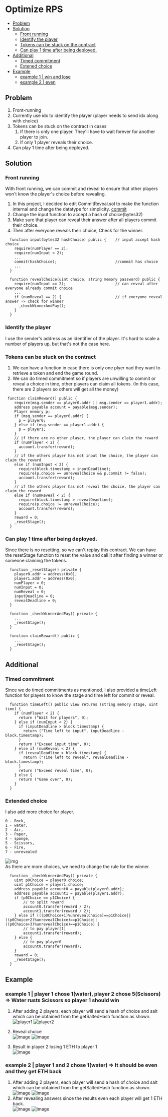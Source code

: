 <!-- TOC start (generated with https://github.com/derlin/bitdowntoc) -->
<!-- TOC --><a name="optimize-rps"></a>
# Optimize RPS

   * [Problem](#problem)
   * [Solution](#solution)
      + [Front running](#front-running)
      + [Identify the player](#identify-the-player)
      + [Tokens can be stuck on the contract](#tokens-can-be-stuck-on-the-contract)
      + [Can play 1 time after being deployed.](#can-play-1-time-after-being-deployed)
   * [Additional](#additional)
      + [Timed commitment](#timed-commitment)
      + [Extened choice](#extened-choice)
  * [Example](#example)
    + [example 1 | win and lose](#example-1)
    + [example 2 | even](#example-2)

<!-- TOC end -->


<!-- TOC --><a name="problem"></a>
## Problem
1. Front-running
2. Currently use idx to identify the player (player needs to send idx along with choice)
3. Tokens can be stuck on the contract in cases
     1. If there is only one player. They'll have to wait forever for another player to join.
     2. If only 1 player reveals their choice.
4. Can play 1 time after being deployed.
<!-- TOC --><a name="solution"></a>
## Solution
<!-- TOC --><a name="front-running"></a>
### Front running
With front running, we can commit and reveal to ensure that other players won't know the player's choice before revealing.
1. In this project, I decided to edit CommitReveal.sol to make the function internal and change the datatype for simplicity. [commit](https://github.com/katisd/RPS/commit/d7c9d53693fa205e94e4de8236f9654326ddf255)
2. Change the input function to accept a hash of choice(bytes32)
3. Make sure that player can reveal their answer after all players commit their choice.
4. Then after everyone reveals their choice, Check for the winner.
```solidity
  function input(bytes32 hashChoice) public {    // input accept hash choice
    require(numPlayer == 2);
    require(numInput < 2);
    ...
    commit(hashChoice);                          //commit has choice
    ...
  }

  function revealChoice(uint choice, string memory password) public {
    require(numInput == 2);                      // can reveal after everyone already commit choice
    ...
    if (numReveal == 2) {                        // if everyone reveal answer -> check for winner
      _checkWinnerAndPay();
    }
  }

```
<!-- TOC --><a name="identify-the-player"></a>
### Identify the player
I use the sender's address as an identifier of the player. It's hard to scale a number of players up, but that's not the case here.
<!-- TOC --><a name="tokens-can-be-stuck-on-the-contract"></a>
### Tokens can be stuck on the contract
1. We can have a function in case there is only one plyer nad they want to retrieve a token and end the game round.
2. We can do timed commitment so if players are unwilling to commit or reveal a choice in time, other players can claim all tokens. (In this case, there are 2 players so others will get all the money)
```solidity
 function claimReward() public {
    require(msg.sender == player0.addr || msg.sender == player1.addr);
    address payable account = payable(msg.sender);
    Player memory p;
    if (msg.sender == player0.addr) {
      p = player0;
    } else if (msg.sender == player1.addr) {
      p = player1;
    }
    // if there are no other player, the player can claim the reward
    if (numPlayer < 2) {
      account.transfer(reward);
    }
    // if the others player has not input the choice, the player can claim the reward
    else if (numInput < 2) {
      require(block.timestamp > inputDeadline);
      require(p.choice == unrevealChoice && p.commit != false);
      account.transfer(reward);
    }
    // if the others player has not reveal the choice, the player can claim the reward
    else if (numReveal < 2) {
      require(block.timestamp > revealDeadline);
      require(p.choice != unrevealChoice);
      account.transfer(reward);
    }
    reward = 0;
    _resetStage();
  }
```
<!-- TOC --><a name="can-play-1-time-after-being-deployed"></a>
### Can play 1 time after being deployed.
Since there is no resetting, so we can't replay this contract. We can have the resetStage function to reset the value and call it after finding a winner or someone claiming the tokens.
```solidity
  function _resetStage() private {
    player0.addr = address(0x0);
    player1.addr = address(0x0);
    numPlayer = 0;
    numInput = 0;
    numReveal = 0;
    inputDeadline = 0;
    revealDeadline = 0;
  }

  function _checkWinnerAndPay() private {
    ...
    _resetStage();
  }

  function claimReward() public {
    ...
    _resetStage();
  }
```
<!-- TOC --><a name="additional"></a>
## Additional
<!-- TOC --><a name="timed-commitment"></a>
### Timed commitment
Since we do timed commitments as mentioned. I also provided a timeLeft function for players to know the stage and time left for commit or reveal.
```solidity
  function timeLeft() public view returns (string memory stage, uint time) {
    if (numPlayer < 2) {
      return ("Wait for players", 0);
    } else if (numInput < 2) {
      if (inputDeadline > block.timestamp) {
        return ("Time left to input", inputDeadline - block.timestamp);
      }
      return ("Exceed input time", 0);
    } else if (numReveal < 2) {
      if (revealDeadline > block.timestamp) {
        return ("Time left to reveal", revealDeadline - block.timestamp);
      }
      return ("Exceed reveal time", 0);
    } else {
      return ("Game over", 0);
    }
  }
```
<!-- TOC --><a name="extened-choice"></a>
### Extended choice
I also add more choice for player.
```
0 - Rock,
1 - water,
2 - Air,
3 - Paper,
4 - sponge,
5 - Scissors,
6 - Fire,
7 - unrevealed
```
![img](https://i.pinimg.com/564x/af/1f/ad/af1fadd6bdbf11a193fe9e4acce10dae.jpg) <br/>
As there are more choices, we need to change the rule for the winner.
```solidity
  function _checkWinnerAndPay() private {
    uint p0Choice = player0.choice;
    uint p1Choice = player1.choice;
    address payable account0 = payable(player0.addr);
    address payable account1 = payable(player1.addr);
    if (p0Choice == p1Choice) {
        // to split reward
        account0.transfer(reward / 2);
        account1.transfer(reward / 2);
    } else if (((p0Choice+1)%unrevealChoice)==p1Choice||((p0Choice+2)%unrevealChoice)==p1Choice||((p0Choice+3)%unrevealChoice)==p1Choice) {
        // to pay player[1]
        account1.transfer(reward);
    } else {
        // to pay player0
        account0.transfer(reward);
    }
    reward = 0;
    _resetStage();
  }
```
<!-- TOC --><a name="example"></a>
## Example
<!-- TOC --><a name="example-1"></a>
### example 1 | player 1 chose 1(water), player 2 chose 5(Scissors) => Water rusts Scissors so player 1 should win
1. After adding 2 players, each player will send a hash of choice and salt which can be obtained from the getSaltedHash function as shown.
![player1](https://github.com/katisd/RPS/assets/90249534/e0de0de7-344b-44a1-a3df-ecead5cb7c48)
![player2](https://github.com/katisd/RPS/assets/90249534/f0f0f9af-e9f4-42c0-ad20-e31f5cca7551)

3. Reveal choice<br/>
![image](https://github.com/katisd/RPS/assets/90249534/d8700fd2-5ce3-4292-ba67-e47a944097ff)
![image](https://github.com/katisd/RPS/assets/90249534/6c10a8fe-6749-4c97-a3f5-a321902af066)

4. Result in player 2 losing 1 ETH to player 1 <br/>
![image](https://github.com/katisd/RPS/assets/90249534/2d403f80-6203-423f-92f4-ef3f8ab6fc8b)
<!-- TOC --><a name="example-2"></a>
### example 2 | player 1 and 2 chose 1(water) => It should be even and they get ETH back
1. After adding 2 players, each player will send a hash of choice and salt which can be obtained from the getSaltedHash function as shown. <br/>
![image](https://github.com/katisd/RPS/assets/90249534/88a54be8-4011-4609-bcd4-e7373a81314f)
![image](https://github.com/katisd/RPS/assets/90249534/88a54be8-4011-4609-bcd4-e7373a81314f)
2. After revealing answers since the results even each player will get 1 ETH back. <br/>
![image](https://github.com/katisd/RPS/assets/90249534/546a3842-a9af-4e3b-a746-8a29248fdb98)
![image](https://github.com/katisd/RPS/assets/90249534/51132820-c173-4c55-9468-cc6154748366)
